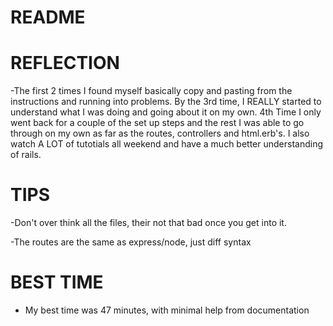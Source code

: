# README

# REFLECTION

-The first 2 times I found myself basically copy and pasting from the instructions and running into problems. By the 3rd time, I REALLY started to understand what I was doing and going about it on my own. 4th Time I only went back for a couple of the set up steps and the rest I was able to go through on my own as far as the routes, controllers and html.erb's. I also watch A LOT of tutotials all weekend and have a much better understanding of rails.


# TIPS

-Don't over think all the files, their not that bad once you get into it.

-The routes are the same as express/node, just diff syntax


# BEST TIME

- My best time was 47 minutes, with minimal help from documentation 

